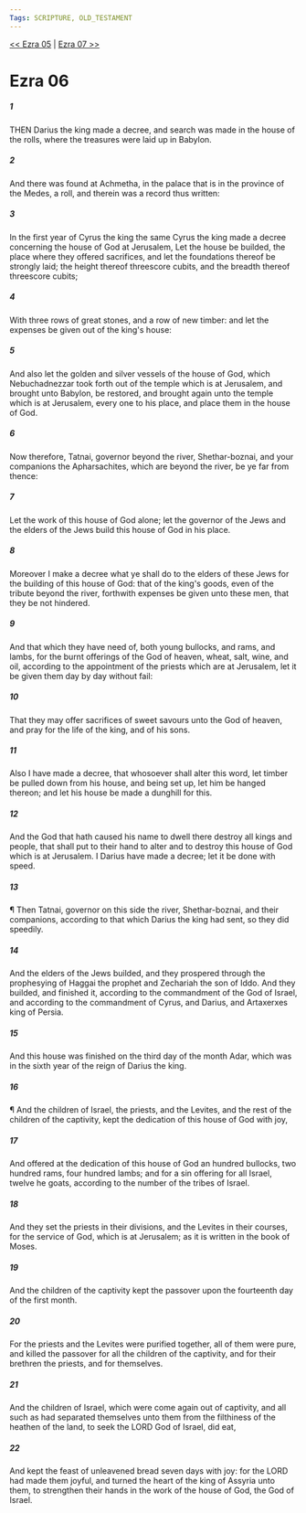 ```yaml
---
Tags: SCRIPTURE, OLD_TESTAMENT
---
```


[<< Ezra 05](OLD_TESTAMENT/15_Ezra/Ezra_05.md) | [Ezra 07 >>](OLD_TESTAMENT/15_Ezra/Ezra_07.md)

# Ezra 06

##### 1
 THEN Darius the king made a decree, and search was made in the house of the rolls, where the treasures were laid up in Babylon.
##### 2
 And there was found at Achmetha, in the palace that is in the province of the Medes, a roll, and therein was a record thus written:
##### 3
 In the first year of Cyrus the king the same Cyrus the king made a decree concerning the house of God at Jerusalem, Let the house be builded, the place where they offered sacrifices, and let the foundations thereof be strongly laid; the height thereof threescore cubits, and the breadth thereof threescore cubits;
##### 4
 With three rows of great stones, and a row of new timber: and let the expenses be given out of the king's house:
##### 5
 And also let the golden and silver vessels of the house of God, which Nebuchadnezzar took forth out of the temple which is at Jerusalem, and brought unto Babylon, be restored, and brought again unto the temple which is at Jerusalem, every one to his place, and place them in the house of God.
##### 6
 Now therefore, Tatnai, governor beyond the river, Shethar-boznai, and your companions the Apharsachites, which are beyond the river, be ye far from thence:
##### 7
 Let the work of this house of God alone; let the governor of the Jews and the elders of the Jews build this house of God in his place.
##### 8
 Moreover I make a decree what ye shall do to the elders of these Jews for the building of this house of God: that of the king's goods, even of the tribute beyond the river, forthwith expenses be given unto these men, that they be not hindered.
##### 9
 And that which they have need of, both young bullocks, and rams, and lambs, for the burnt offerings of the God of heaven, wheat, salt, wine, and oil, according to the appointment of the priests which are at Jerusalem, let it be given them day by day without fail:
##### 10
 That they may offer sacrifices of sweet savours unto the God of heaven, and pray for the life of the king, and of his sons.
##### 11
 Also I have made a decree, that whosoever shall alter this word, let timber be pulled down from his house, and being set up, let him be hanged thereon; and let his house be made a dunghill for this.
##### 12
 And the God that hath caused his name to dwell there destroy all kings and people, that shall put to their hand to alter and to destroy this house of God which is at Jerusalem.  I Darius have made a decree; let it be done with speed.
##### 13
 ¶ Then Tatnai, governor on this side the river, Shethar-boznai, and their companions, according to that which Darius the king had sent, so they did speedily.
##### 14
 And the elders of the Jews builded, and they prospered through the prophesying of Haggai the prophet and Zechariah the son of Iddo.  And they builded, and finished it, according to the commandment of the God of Israel, and according to the commandment of Cyrus, and Darius, and Artaxerxes king of Persia.
##### 15
 And this house was finished on the third day of the month Adar, which was in the sixth year of the reign of Darius the king.
##### 16
 ¶ And the children of Israel, the priests, and the Levites, and the rest of the children of the captivity, kept the dedication of this house of God with joy,
##### 17
 And offered at the dedication of this house of God an hundred bullocks, two hundred rams, four hundred lambs; and for a sin offering for all Israel, twelve he goats, according to the number of the tribes of Israel.
##### 18
 And they set the priests in their divisions, and the Levites in their courses, for the service of God, which is at Jerusalem; as it is written in the book of Moses.
##### 19
 And the children of the captivity kept the passover upon the fourteenth day of the first month.
##### 20
 For the priests and the Levites were purified together, all of them were pure, and killed the passover for all the children of the captivity, and for their brethren the priests, and for themselves.
##### 21
 And the children of Israel, which were come again out of captivity, and all such as had separated themselves unto them from the filthiness of the heathen of the land, to seek the LORD God of Israel, did eat,
##### 22
 And kept the feast of unleavened bread seven days with joy: for the LORD had made them joyful, and turned the heart of the king of Assyria unto them, to strengthen their hands in the work of the house of God, the God of Israel.
